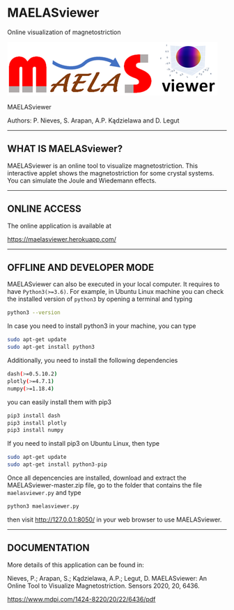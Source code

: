 # MAELASviewer
Online visualization of magnetostriction


![GitHub Logo](assets/logo_maelasviewer.png)

MAELASviewer

Authors: P. Nieves, S. Arapan, A.P. Kądzielawa and D. Legut

-------------------------
WHAT IS MAELASviewer?
-------------------------

MAELASviewer is an online tool to visualize magnetostriction. This interactive applet shows the magnetostriction for some crystal systems. You can simulate the Joule and Wiedemann effects.

-------------------------
ONLINE ACCESS
-------------------------

The online application is available at 

https://maelasviewer.herokuapp.com/

--------------------------
OFFLINE AND DEVELOPER MODE
--------------------------

MAELASviewer can also be executed in your local computer. It requires to have ```Python3(>=3.6)```. For example, in Ubuntu Linux machine you can check the installed version of ```python3``` by opening a terminal and typing
```bash
python3 --version
```
In case you need to install python3 in your machine, you can type
```bash
sudo apt-get update
sudo apt-get install python3
```
Additionally, you need to install the following dependencies

```bash
dash(>=0.5.10.2)
plotly(>=4.7.1)
numpy(>=1.18.4)
```
you can easily install them with pip3
```bash
pip3 install dash
pip3 install plotly
pip3 install numpy
```
If you need to install pip3 on Ubuntu Linux, then type
```bash
sudo apt-get update
sudo apt-get install python3-pip
```
Once all depencencies are installed, download and extract the MAELASviewer-master.zip file, go to the folder that contains the file ```maelasviewer.py``` and type
```bash
python3 maelasviewer.py
```
then visit http://127.0.0.1:8050/ in your web browser to use MAELASviewer.

------------------------------
DOCUMENTATION
------------------------------

More details of this application can be found in:

Nieves, P.; Arapan, S.; Kądzielawa, A.P.; Legut, D. MAELASviewer: An Online Tool to Visualize Magnetostriction. Sensors 2020, 20, 6436. 

https://www.mdpi.com/1424-8220/20/22/6436/pdf

